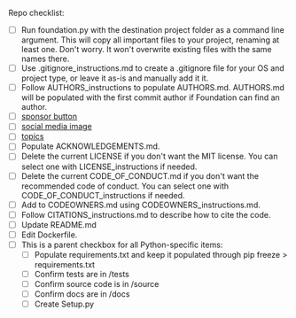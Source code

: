 Repo checklist:

* [ ] Run foundation.py with the destination project folder as a command line argument.  This will copy all important files to your project, renaming at least one.  Don't worry.  It won't overwrite existing files with the same names there.
* [ ] Use .gitignore_instructions.md to create a .gitignore file for your OS and project type, or leave it as-is and manually add it it.
* [ ] Follow AUTHORS_instructions to populate AUTHORS.md.  AUTHORS.md will be populated with the first commit author if Foundation can find an author. 
* [ ] [sponsor button](https://docs.github.com/en/repositories/managing-your-repositorys-settings-and-features/customizing-your-repository/displaying-a-sponsor-button-in-your-repository)
* [ ] [social media image](https://docs.github.com/en/repositories/managing-your-repositorys-settings-and-features/customizing-your-repository/customizing-your-repositorys-social-media-preview)
* [ ] [topics](https://docs.github.com/en/repositories/managing-your-repositorys-settings-and-features/customizing-your-repository/classifying-your-repository-with-topics)
* [ ] Populate ACKNOWLEDGEMENTS.md.
* [ ] Delete the current LICENSE if you don't want the MIT license.  You can select one with LICENSE_instructions if needed.
* [ ] Delete the current CODE_OF_CONDUCT.md if you don't want the recommended code of conduct.  You can select one with CODE_OF_CONDUCT_instructions if needed.
* [ ] Add to CODEOWNERS.md using CODEOWNERS_instructions.md.
* [ ] Follow CITATIONS_instructions.md to describe how to cite the code.
* [ ] Update README.md
* [ ] Edit Dockerfile.
* [ ] This is a parent checkbox for all Python-specific items:
  * [ ] Populate requirements.txt and keep it populated through pip freeze > requirements.txt
  * [ ] Confirm tests are in /tests
  * [ ] Confirm source code is in /source
  * [ ] Confirm docs are in /docs
  * [ ] Create Setup.py
